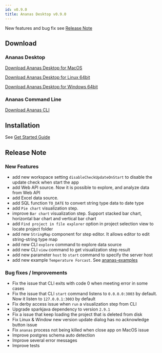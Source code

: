 ```yaml
---
id: v0.9.0
title: Ananas Desktop v0.9.0
---
```


New features and bug fix see [Release Note](../downloads/v0.9.0#release-note)

## Download

### Ananas Desktop

[Download Ananas Desktop for MacOS](https://github.com/ananas-analytics/ananas-desktop/releases/download/v0.9.0/Ananas.Analytics.Desktop.Edition-0.9.0.macos.dmg)

[Download Ananas Desktop for Linux 64bit](https://github.com/ananas-analytics/ananas-desktop/releases/download/v0.9.0/Ananas.Analytics.Desktop.Edition.0.9.0.linux.AppImage)

[Download Ananas Desktop for Windows 64bit](https://github.com/ananas-analytics/ananas-desktop/releases/download/v0.9.0/Ananas.Analytics.Desktop.Edition.0.9.0.win.zip)

### Ananas Command Line

[Download Ananas CLI](https://github.com/ananas-analytics/ananas-desktop/releases/download/v0.9.0/Ananas.Analytics.Desktop.Edition-CLI-0.9.0.zip)

## Installation

See [Get Started Guide](../user-guide/getting-started)

## Release Note 

### New Features

- add new workspace setting `disableCheckUpdateOnStart` to disable the update check when start the app
- add Web API source. Now it is possible to explore, and analyze data from Web API
- add Excel data source.
- add SQL function `TO_DATE` to convert string type data to date type 
- add `Pie chart` visualization step.
- improve `Bar chart` visualization step. Support stacked bar chart, horizontal bar chart and vertical bar chart
- add `Find project in file explorer` option in project selection view to locate project folder
- add new `StringMap` component for step editor. It allows editor to edit string-string type map
- add new CLI `explore` command to explore data source
- add new CLI `view` command to get visualization step result
- add new parameter `host` to `start` command to specify the server host
- add new example `Temperature Forcast`. See [ananas-examples](https://github.com/ananas-analytics/ananas-examples)

### Bug fixes / Improvements

- Fix the issue that CLI exits with code 0 when meeting error in some cases
- Fix the issue that CLI `start` command listens to `0.0.0.0:3003` by default. Now it listen to `127.0.0.1:3003` by default
- Fix derby access issue when `run` a visualization step from CLI
- Upgrade sparkjava dependency to version `2.9.1`
- Fix a issue that keep loading the project that is deleted from disk
- Fix Linux & Window new version update dialog has no acknowledge button issue
- Fix `ananas` process not being killed when close app on MacOS issue
- Improve postgres schema auto detection
- Improve several error messages
- Improve tests
